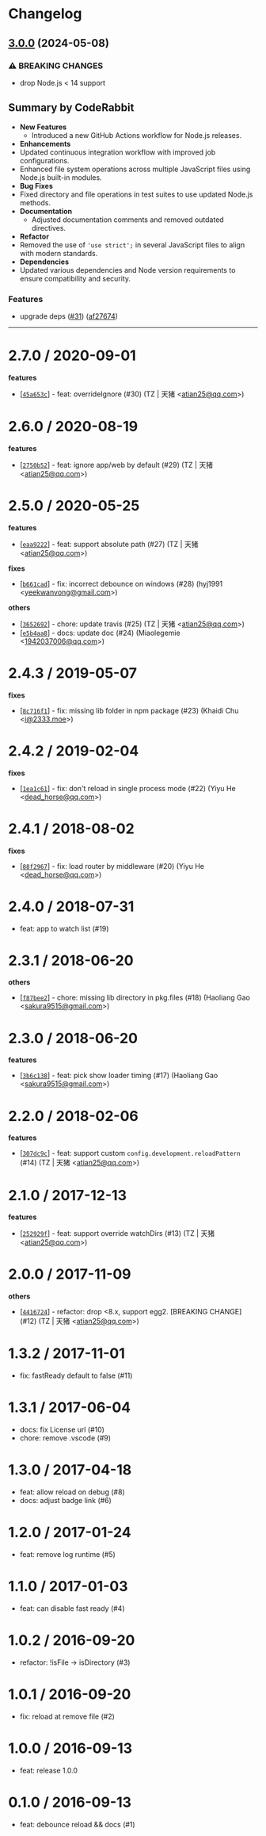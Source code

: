 # Changelog

## [3.0.0](https://github.com/eggjs/egg-development/compare/v2.7.0...v3.0.0) (2024-05-08)


### ⚠ BREAKING CHANGES

* drop Node.js < 14 support


<!-- This is an auto-generated comment: release notes by coderabbit.ai
-->
## Summary by CodeRabbit

- **New Features**
  - Introduced a new GitHub Actions workflow for Node.js releases.
- **Enhancements**
- Updated continuous integration workflow with improved job
configurations.
- Enhanced file system operations across multiple JavaScript files using
Node.js built-in modules.
- **Bug Fixes**
- Fixed directory and file operations in test suites to use updated
Node.js methods.
- **Documentation**
  - Adjusted documentation comments and removed outdated directives.
- **Refactor**
- Removed the use of `'use strict';` in several JavaScript files to
align with modern standards.
- **Dependencies**
- Updated various dependencies and Node version requirements to ensure
compatibility and security.
<!-- end of auto-generated comment: release notes by coderabbit.ai -->

### Features

* upgrade deps ([#31](https://github.com/eggjs/egg-development/issues/31)) ([af27674](https://github.com/eggjs/egg-development/commit/af27674a60b0407179db65499cf2b4b55662b06b))

---


2.7.0 / 2020-09-01
==================

**features**
  * [[`45a653c`](http://github.com/eggjs/egg-development/commit/45a653c32188eb82d3532ce4cc833094a228c85a)] - feat: overrideIgnore (#30) (TZ | 天猪 <<atian25@qq.com>>)

2.6.0 / 2020-08-19
==================

**features**
  * [[`2750b52`](http://github.com/eggjs/egg-development/commit/2750b525bba30d88e94bf622f22cfc4389cdcda5)] - feat: ignore app/web by default (#29) (TZ | 天猪 <<atian25@qq.com>>)

2.5.0 / 2020-05-25
==================

**features**
  * [[`eaa9222`](http://github.com/eggjs/egg-development/commit/eaa922279c2c3bf55ffd7f394dedd09aa7ef2480)] - feat: support absolute path (#27) (TZ | 天猪 <<atian25@qq.com>>)

**fixes**
  * [[`b661cad`](http://github.com/eggjs/egg-development/commit/b661cad0251bb580c04ad2b8e7f35b20c765820b)] - fix: incorrect debounce on windows (#28) (hyj1991 <<yeekwanvong@gmail.com>>)

**others**
  * [[`3652692`](http://github.com/eggjs/egg-development/commit/3652692dfa929040b3e35f05a7b03ae19b2e476b)] - chore: update travis (#25) (TZ | 天猪 <<atian25@qq.com>>)
  * [[`e5b4aa8`](http://github.com/eggjs/egg-development/commit/e5b4aa88fb1db901ca550fd1db95afd94c596a63)] - docs: update doc (#24) (Miaolegemie <<1942037006@qq.com>>)

2.4.3 / 2019-05-07
==================

**fixes**
  * [[`8c716f1`](http://github.com/eggjs/egg-development/commit/8c716f1bca5a44478229abf5ff2c47bc6fb3822f)] - fix: missing lib folder in npm package (#23) (Khaidi Chu <<i@2333.moe>>)

2.4.2 / 2019-02-04
==================

**fixes**
  * [[`1ea1c61`](http://github.com/eggjs/egg-development/commit/1ea1c618616e165da771c1bb4ff87f2abd0635b8)] - fix: don't reload in single process mode (#22) (Yiyu He <<dead_horse@qq.com>>)

2.4.1 / 2018-08-02
==================

**fixes**
  * [[`88f2967`](http://github.com/eggjs/egg-development/commit/88f2967207a43ba6a7e79a3426d3d1eae78fa292)] - fix: load router by middleware (#20) (Yiyu He <<dead_horse@qq.com>>)

2.4.0 / 2018-07-31
==================

  * feat: app to watch list (#19)

2.3.1 / 2018-06-20
==================

**others**
  * [[`f87bee2`](http://github.com/eggjs/egg-development/commit/f87bee2171f29b042e88503896c8e8de11be6167)] - chore: missing lib directory in pkg.files (#18) (Haoliang Gao <<sakura9515@gmail.com>>)

2.3.0 / 2018-06-20
==================

**features**
  * [[`3b6c138`](http://github.com/eggjs/egg-development/commit/3b6c1387712b68f7e0eb9833f7c486e37d77f8fd)] - feat: pick show loader timing (#17) (Haoliang Gao <<sakura9515@gmail.com>>)

2.2.0 / 2018-02-06
==================

**features**
  * [[`307dc9c`](http://github.com/eggjs/egg-development/commit/307dc9c2659adea5fa6e9bcb65e8db178f8de366)] - feat: support custom `config.development.reloadPattern ` (#14) (TZ | 天猪 <<atian25@qq.com>>)

2.1.0 / 2017-12-13
==================

**features**
  * [[`252929f`](http://github.com/eggjs/egg-development/commit/252929f980d055e1cec05811981e204d0d81cb23)] - feat: support override watchDirs (#13) (TZ | 天猪 <<atian25@qq.com>>)

2.0.0 / 2017-11-09
==================

**others**
  * [[`4416724`](http://github.com/eggjs/egg-development/commit/44167241fdb7cd11a5c68b4de5e728aa8992dcf8)] - refactor: drop <8.x, support egg2. [BREAKING CHANGE] (#12) (TZ | 天猪 <<atian25@qq.com>>)

1.3.2 / 2017-11-01
==================

  * fix: fastReady default to false (#11)

1.3.1 / 2017-06-04
==================

  * docs: fix License url (#10)
  * chore: remove .vscode (#9)

1.3.0 / 2017-04-18
==================

  * feat: allow reload on debug (#8)
  * docs: adjust badge link (#6)

1.2.0 / 2017-01-24
==================

  * feat: remove log runtime (#5)

1.1.0 / 2017-01-03
==================

  * feat: can disable fast ready (#4)

1.0.2 / 2016-09-20
==================

  * refactor: !isFile -> isDirectory (#3)

1.0.1 / 2016-09-20
==================

  * fix: reload at remove file (#2)

1.0.0 / 2016-09-13
==================
  * feat: release 1.0.0 

0.1.0 / 2016-09-13
==================
  * feat: debounce reload && docs (#1) 



